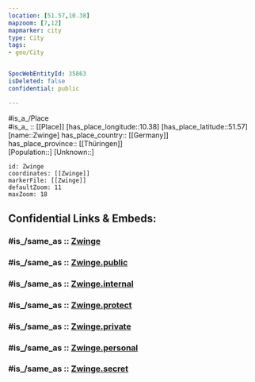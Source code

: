 ```yaml
---
location: [51.57,10.38] 
mapzoom: [7,12] 
mapmarker: city 
type: City
tags:
- geo/City


SpocWebEntityId: 35863
isDeleted: false
confidential: public

---
```

#is_a_/Place  
#is_a_ :: [[Place]] 
[has_place_longitude::10.38] 
[has_place_latitude::51.57] 
[name::Zwinge] 
has_place_country:: [[Germany]]  
has_place_province:: [[Thüringen]]  
[Population::] 
[Unknown::] 


```leaflet
id: Zwinge
coordinates: [[Zwinge]] 
markerFile: [[Zwinge]] 
defaultZoom: 11 
maxZoom: 18
```


## Confidential Links & Embeds: 

### #is_/same_as :: [Zwinge](/_Standards/Earth/Continent/Europe/Europe~Central/Germany/Germany~East/Thüringen/counties~TH/Eichsfeld/cities~Eichsfeld/Sonnenstein/City/Zwinge.md) 

### #is_/same_as :: [Zwinge.public](/_public/Earth/Continent/Europe/Europe~Central/Germany/Germany~East/Thüringen/counties~TH/Eichsfeld/cities~Eichsfeld/Sonnenstein/City/Zwinge.public.md) 

### #is_/same_as :: [Zwinge.internal](/_internal/Earth/Continent/Europe/Europe~Central/Germany/Germany~East/Thüringen/counties~TH/Eichsfeld/cities~Eichsfeld/Sonnenstein/City/Zwinge.internal.md) 

### #is_/same_as :: [Zwinge.protect](/_protect/Earth/Continent/Europe/Europe~Central/Germany/Germany~East/Thüringen/counties~TH/Eichsfeld/cities~Eichsfeld/Sonnenstein/City/Zwinge.protect.md) 

### #is_/same_as :: [Zwinge.private](/_private/Earth/Continent/Europe/Europe~Central/Germany/Germany~East/Thüringen/counties~TH/Eichsfeld/cities~Eichsfeld/Sonnenstein/City/Zwinge.private.md) 

### #is_/same_as :: [Zwinge.personal](/_personal/Earth/Continent/Europe/Europe~Central/Germany/Germany~East/Thüringen/counties~TH/Eichsfeld/cities~Eichsfeld/Sonnenstein/City/Zwinge.personal.md) 

### #is_/same_as :: [Zwinge.secret](/_secret/Earth/Continent/Europe/Europe~Central/Germany/Germany~East/Thüringen/counties~TH/Eichsfeld/cities~Eichsfeld/Sonnenstein/City/Zwinge.secret.md)

